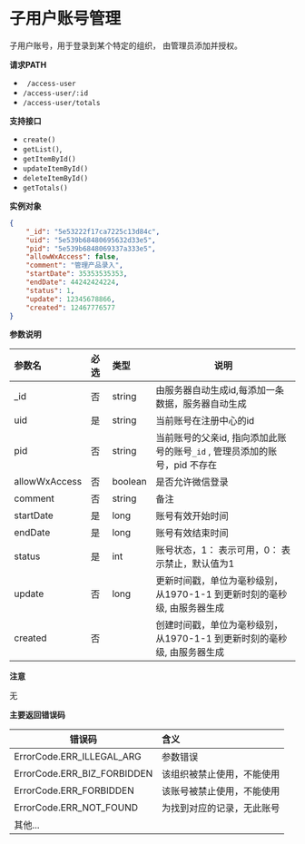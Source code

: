 # 子用户账号管理

子用户账号，用于登录到某个特定的组织， 由管理员添加并授权。

**请求PATH**

- ` /access-user`  
- `/access-user/:id`
- `/access-user/totals`

**支持接口**

- `create()`
- `getList()`,
- `getItemById()`
- `updateItemById()`
- `deleteItemById()`
- `getTotals()`

**实例对象**

```json
{
    "_id": "5e53222f17ca7225c13d84c",
    "uid": "5e539b68480695632d33e5",
    "pid": "5e539b6848069337a333e5",
    "allowWxAccess": false,
    "comment": "管理产品录入",
    "startDate": 35353535353,
    "endDate": 44242424224,
    "status": 1,
    "update": 12345678866,
    "created": 12467776577
}

```

**参数说明** 

| 参数名        | 必选 | 类型    | 说明                                                         |
| :------------ | :--- | :------ | ------------------------------------------------------------ |
| _id           | 否   | string  | 由服务器自动生成id,每添加一条数据，服务器自动生成            |
| uid           | 是   | string  | 当前账号在注册中心的id                                       |
| pid           | 否   | string  | 当前账号的父亲id, 指向添加此账号的账号`_id` , 管理员添加的账号，pid 不存在 |
| allowWxAccess | 否   | boolean | 是否允许微信登录                                             |
| comment       | 否   | string  | 备注                                                         |
| startDate     | 是   | long    | 账号有效开始时间                                             |
| endDate       | 是   | long    | 账号有效结束时间                                             |
| status        | 是   | int     | 账号状态，1： 表示可用，0： 表示禁止，默认值为1              |
| update        | 否   | long    | 更新时间戳，单位为毫秒级别，从1970-1-1 到更新时刻的毫秒级, 由服务器生成 |
| created       | 否   |         | 创建时间戳，单位为毫秒级别，从1970-1-1 到更新时刻的毫秒级, 由服务器生成 |

**注意**

无

**主要返回错误码**

| 错误码                      | 含义                       |
| --------------------------- | :------------------------- |
| ErrorCode.ERR_ILLEGAL_ARG   | 参数错误                   |
| ErrorCode.ERR_BIZ_FORBIDDEN | 该组织被禁止使用，不能使用 |
| ErrorCode.ERR_FORBIDDEN     | 该账号被禁止使用，不能使用 |
| ErrorCode.ERR_NOT_FOUND     | 为找到对应的记录，无此账号 |
| 其他...                     |                            |